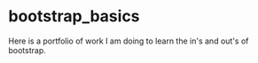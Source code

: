 # bootstrap_basics
Here is a portfolio of work I am doing to learn the in's and out's of bootstrap.
